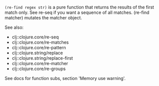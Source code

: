 `(re-find regex str)` is a pure function that returns the results of the first match only.
See re-seq if you want a sequence of all matches.
(re-find matcher) mutates the matcher object.

See also:

- clj::clojure.core/re-seq
- clj::clojure.core/re-matches
- clj::clojure.core/re-pattern
- clj::clojure.string/replace
- clj::clojure.string/replace-first
- clj::clojure.core/re-matcher
- clj::clojure.core/re-groups

See docs for function subs, section 'Memory use warning'.

